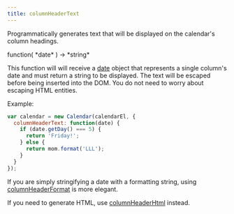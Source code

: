```yaml
---
title: columnHeaderText
---
```


Programmatically generates text that will be displayed on the calendar's column headings.

<div class='spec' markdown='1'>
function( *date* ) -> *string*
</div>

This function will will receive a [date](date-object) object that represents a single column's date and must return a string to be displayed. The text will be escaped before being inserted into the DOM. You do not need to worry about escaping HTML entities.

Example:

```js
var calendar = new Calendar(calendarEl, {
  columnHeaderText: function(date) {
    if (date.getDay() === 5) {
      return 'Friday!';
    } else {
      return mom.format('LLL');
    }
  }
});
```

If you are simply stringifying a date with a formatting string, using [columnHeaderFormat](columnHeaderFormat) is more elegant.

If you need to generate HTML, use [columnHeaderHtml](columnHeaderHtml) instead.
